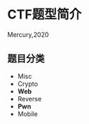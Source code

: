 # CTF题型简介
Mercury,2020


## 题目分类
- Misc
- Crypto
- <span class="fragment highlight-blue">**Web**</span>
- Reverse
- <span class="fragment highlight-blue">**Pwn**</span>
- Mobile
